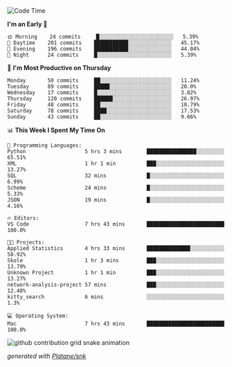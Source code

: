 <!--START_SECTION:waka-->
![Code Time](http://img.shields.io/badge/Code%20Time-232%20hrs%2035%20mins-blue)

**I'm an Early 🐤** 

```text
🌞 Morning    24 commits     █░░░░░░░░░░░░░░░░░░░░░░░░   5.39% 
🌆 Daytime    201 commits    ███████████░░░░░░░░░░░░░░   45.17% 
🌃 Evening    196 commits    ███████████░░░░░░░░░░░░░░   44.04% 
🌙 Night      24 commits     █░░░░░░░░░░░░░░░░░░░░░░░░   5.39%

```
📅 **I'm Most Productive on Thursday** 

```text
Monday       50 commits     ██░░░░░░░░░░░░░░░░░░░░░░░   11.24% 
Tuesday      89 commits     █████░░░░░░░░░░░░░░░░░░░░   20.0% 
Wednesday    17 commits     █░░░░░░░░░░░░░░░░░░░░░░░░   3.82% 
Thursday     120 commits    ██████░░░░░░░░░░░░░░░░░░░   26.97% 
Friday       48 commits     ██░░░░░░░░░░░░░░░░░░░░░░░   10.79% 
Saturday     78 commits     ████░░░░░░░░░░░░░░░░░░░░░   17.53% 
Sunday       43 commits     ██░░░░░░░░░░░░░░░░░░░░░░░   9.66%

```


📊 **This Week I Spent My Time On** 

```text
💬 Programming Languages: 
Python                   5 hrs 3 mins        ████████████████░░░░░░░░░   65.51% 
XML                      1 hr 1 min          ███░░░░░░░░░░░░░░░░░░░░░░   13.27% 
SQL                      32 mins             █░░░░░░░░░░░░░░░░░░░░░░░░   6.99% 
Scheme                   24 mins             █░░░░░░░░░░░░░░░░░░░░░░░░   5.33% 
JSON                     19 mins             █░░░░░░░░░░░░░░░░░░░░░░░░   4.16%

🔥 Editors: 
VS Code                  7 hrs 43 mins       █████████████████████████   100.0%

🐱‍💻 Projects: 
Applied Statistics       4 hrs 33 mins       ██████████████░░░░░░░░░░░   58.92% 
Skole                    1 hr 3 mins         ███░░░░░░░░░░░░░░░░░░░░░░   13.79% 
Unknown Project          1 hr 1 min          ███░░░░░░░░░░░░░░░░░░░░░░   13.27% 
network-analysis-project 57 mins             ███░░░░░░░░░░░░░░░░░░░░░░   12.48% 
kitty_search             6 mins              ░░░░░░░░░░░░░░░░░░░░░░░░░   1.3%

💻 Operating System: 
Mac                      7 hrs 43 mins       █████████████████████████   100.0%

```


<!--END_SECTION:waka-->


<!--Snake Game-->
![github contribution grid snake animation](https://raw.githubusercontent.com/viggo-gascou/viggo-gascou/output/github-contribution-grid-snake.svg)

_generated with [Platane/snk](https://github.com/Platane/snk)_
<!--Snake Game-->

